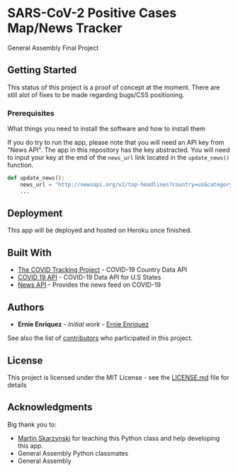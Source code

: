 # SARS-CoV-2 Positive Cases Map/News Tracker
General Assembly Final Project

## Getting Started

This status of this project is a proof of concept at the moment. There are still alot of fixes to be made regarding bugs/CSS positioning. 


### Prerequisites

What things you need to install the software and how to install them

If you do try to run the app, please note that you will need an API key from "News API". The app in this repository has the key abstracted. You will need to input your key at the end of the ```news_url``` link located in the ```update_news()``` function.

```python
def update_news():
    news_url = "http://newsapi.org/v2/top-headlines?country=us&category=health&apiKey=[KEY]"
    ...
```

## Deployment

This app will be deployed and hosted on Heroku once finished.

## Built With

* [The COVID Tracking Project](https://covidtracking.com/) - COVID-19 Country Data API
* [COVID 19 API](https://covid19api.com/) - COVID-19 Data API for U.S States
* [News API](https://newsapi.org/) - Provides the news feed on COVID-19

## Authors

* **Ernie Enriquez** - *Initial work* - [Ernie Enriquez](https://github.com/ernenr1)

See also the list of [contributors](https://github.com/your/project/contributors) who participated in this project.

## License

This project is licensed under the MIT License - see the [LICENSE.md](LICENSE.md) file for details

## Acknowledgments
Big thank you to:
* [Martin Skarzynski](https://marskar.github.io/) for teaching this Python class and help developing this app.
* General Assembly Python classmates
* General Assembly
